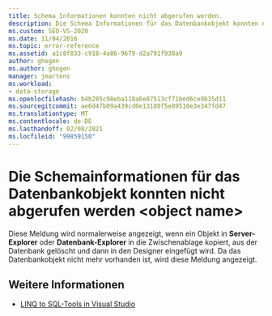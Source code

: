 ```yaml
---
title: Schema Informationen konnten nicht abgerufen werden.
description: Die Schema Informationen für das Datenbankobjekt konnten nicht abgerufen werden. Anzeigen von Informationen zu dieser Visual Studio-objektrelationaler Designer Meldung (O/R-Designer).
ms.custom: SEO-VS-2020
ms.date: 11/04/2016
ms.topic: error-reference
ms.assetid: a1c8f833-c918-4a86-9679-d2a791f938a9
author: ghogen
ms.author: ghogen
manager: jmartens
ms.workload:
- data-storage
ms.openlocfilehash: b4b285c98eba118a6e87513cf71bed6ce9b35d11
ms.sourcegitcommit: ae6d47b09a439cd0e13180f5e89510e3e347fd47
ms.translationtype: MT
ms.contentlocale: de-DE
ms.lasthandoff: 02/08/2021
ms.locfileid: "99859150"
---
```

# <a name="could-not-retrieve-schema-information-for-database-object-object-name"></a>Die Schemainformationen für das Datenbankobjekt konnten nicht abgerufen werden \<object name>

Diese Meldung wird normalerweise angezeigt, wenn ein Objekt in **Server-Explorer** oder **Datenbank-Explorer** in die Zwischenablage kopiert, aus der Datenbank gelöscht und dann in den Designer eingefügt wird. Da das Datenbankobjekt nicht mehr vorhanden ist, wird diese Meldung angezeigt.

## <a name="see-also"></a>Weitere Informationen

- [LINQ to SQL-Tools in Visual Studio](../data-tools/linq-to-sql-tools-in-visual-studio2.md)
